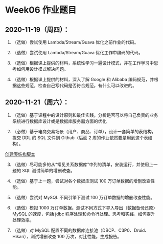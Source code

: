 # Week06 作业题目

## 2020-11-19（周四）：

1. （选做）尝试使用 Lambda/Stream/Guava 优化之前作业的代码。

2. （选做）尝试使用 Lambda/Stream/Guava 优化工作中编码的代码。

3. （选做）根据课上提供的材料，系统性学习一遍设计模式，并在工作学习中思考如何用设计模式解决问题。

4. （选做）根据课上提供的材料，深入了解 Google 和 Alibaba 编码规范，并根据这些规范，检查自己写代码是否符合规范，有什么可以改进的。

## 2020-11-21（周六）：

1. （选做）基于课程中的设计原则和最佳实践，分析是否可以将自己负责的业务系统进行数据库设计或是数据库服务器方面的优化

2. （必做）基于电商交易场景（用户、商品、订单），设计一套简单的表结构，提交 DDL 的 SQL 文件到 Github（后面 2 周的作业依然要是用到这个表结构）。

[创建表结构脚本](/Week_06/mall_create_database_script.sql)


3. （选做）尽可能多的从“常见关系数据库”中列的清单，安装运行，并使用上一题的 SQL 测试简单的增删改查。

4. （选做）基于上一题，尝试对各个数据库测试 100 万订单数据的增删改查性能。

5. （选做）尝试对 MySQL 不同引擎下测试 100 万订单数据的增删改查性能。

6. （选做）模拟 1000 万订单数据，测试不同方式下导入导出（数据备份还原）MySQL 的速度，包括 jdbc 程序处理和命令行处理。思考和实践，如何提升处理效率。

7. （选做）对 MySQL 配置不同的数据库连接池（DBCP、C3P0、Druid、Hikari），测试增删改查 100 万次，对比性能，生成报告。